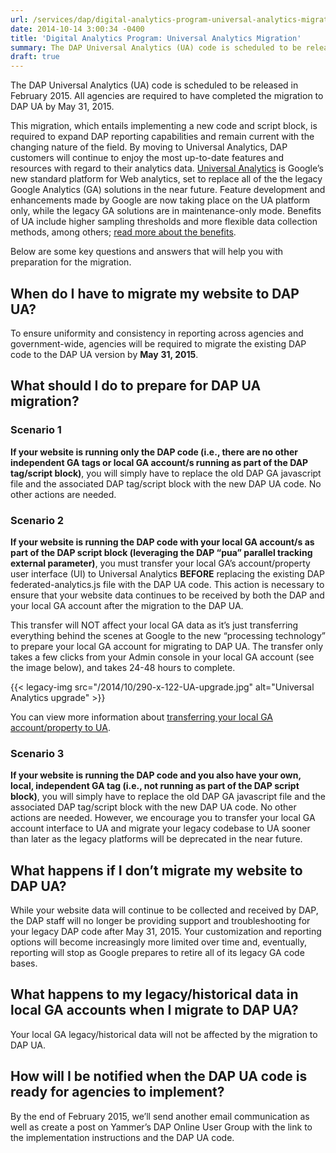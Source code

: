 ```yaml
---
url: /services/dap/digital-analytics-program-universal-analytics-migration/
date: 2014-10-14 3:00:34 -0400
title: 'Digital Analytics Program: Universal Analytics Migration'
summary: The DAP Universal Analytics (UA) code is scheduled to be released in February 2015. All agencies are required to have completed the migration to DAP UA by May 31, 2015. This migration, which entails implementing a new code and script block, is required to expand DAP reporting capabilities and remain current with the changing nature
draft: true
---
```


The DAP Universal Analytics (UA) code is scheduled to be released in February 2015. All agencies are required to have completed the migration to DAP UA by May 31, 2015.

This migration, which entails implementing a new code and script block, is required to expand DAP reporting capabilities and remain current with the changing nature of the field. By moving to Universal Analytics, DAP customers will continue to enjoy the most up-to-date features and resources with regard to their analytics data. <a href="https://support.google.com/analytics/answer/2790010?hl=en" target="_blank">Universal Analytics</a> is Google’s new standard platform for Web analytics, set to replace all of the the legacy Google Analytics (GA) solutions in the near future. Feature development and enhancements made by Google are now taking place on the UA platform only, while the legacy GA solutions are in maintenance-only mode. Benefits of UA include higher sampling thresholds and more flexible data collection methods, among others; <a href="https://support.google.com/analytics/answer/2790010?hl=en" target="_blank">read more about the benefits</a>.

Below are some key questions and answers that will help you with preparation for the migration.

## When do I have to migrate my website to DAP UA?

To ensure uniformity and consistency in reporting across agencies and government-wide, agencies will be required to migrate the existing DAP code to the DAP UA version by **May** **31, 2015**.

## What should I do to prepare for DAP UA migration?

### Scenario 1

**If your website is running only the DAP code (i.e., there are no other independent GA tags or local GA account/s running as part of the DAP tag/script block)**, you will simply have to replace the old DAP GA javascript file and the associated DAP tag/script block with the new DAP UA code. No other actions are needed.

### Scenario 2

**If your website is running the DAP code with your local GA account/s as part of the DAP script block (leveraging the DAP “pua” parallel tracking external parameter)**, you must transfer your local GA’s account/property user interface (UI) to Universal Analytics **BEFORE** replacing the existing DAP federated-analytics.js file with the DAP UA code. This action is necessary to ensure that your website data continues to be received by both the DAP and your local GA account after the migration to the DAP UA.

This transfer will NOT affect your local GA data as it’s just transferring everything behind the scenes at Google to the new “processing technology” to prepare your local GA account for migrating to DAP UA. The transfer only takes a few clicks from your Admin console in your local GA account (see the image below), and takes 24-48 hours to complete.

{{< legacy-img src="/2014/10/290-x-122-UA-upgrade.jpg" alt="Universal Analytics upgrade" >}}

You can view more information about [transferring your local GA account/property to UA](https://developers.google.com/analytics/devguides/collection/upgrade/guide#overview).

### Scenario 3

**If your website is running the DAP code and you also have your own, local, independent GA tag (i.e., not running as part of the DAP script block)**, you will simply have to replace the old DAP GA javascript file and the associated DAP tag/script block with the new DAP UA code. No other actions are needed. However, we encourage you to transfer your local GA account interface to UA and migrate your legacy codebase to UA sooner than later as the legacy platforms will be deprecated in the near future.

## What happens if I don’t migrate my website to DAP UA?

While your website data will continue to be collected and received by DAP, the DAP staff will no longer be providing support and troubleshooting for your legacy DAP code after May 31, 2015. Your customization and reporting options will become increasingly more limited over time and, eventually, reporting will stop as Google prepares to retire all of its legacy GA code bases.

## What happens to my legacy/historical data in local GA accounts when I migrate to DAP UA?

Your local GA legacy/historical data will not be affected by the migration to DAP UA.

## How will I be notified when the DAP UA code is ready for agencies to implement?

By the end of February 2015, we’ll send another email communication as well as create a post on Yammer’s DAP Online User Group with the link to the implementation instructions and the DAP UA code.
